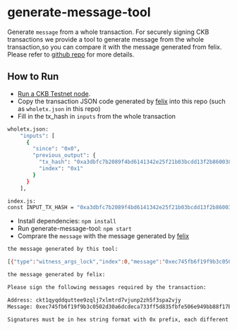 # generate-message-tool
Generate `message` from a whole transaction.
For securely signing CKB transactions we provide a tool to generate message from the whole transaction,so you can compare it with the message generated from felix. Please refer to [github repo](https://github.com/zengbing15/felix#use-generate-message-tool-to-validate-the-messages) for more details.

## How to Run

* [Run a CKB Testnet node](https://docs.nervos.org/docs/basics/guides/testnet).
* Copy the transaction JSON code generated by [felix](https://github.com/zengbing15/felix) into this repo (such as `wholetx.json` in this repo)
* Fill in the tx_hash in `inputs` from the whole transaction

```bash
wholetx.json:
    "inputs": [
      {
        "since": "0x0",
        "previous_output": {
          "tx_hash": "0xa3dbfc7b2089f4bd6141342e25f21b03bcdd13f2b8600384aca37625a3a8735e",
          "index": "0x1"
        }
      }
    ],

index.js:
const INPUT_TX_HASH = "0xa3dbfc7b2089f4bd6141342e25f21b03bcdd13f2b8600384aca37625a3a8735e";

``` 

* Install dependencies: `npm install`
* Run generate-message-tool: `npm start`
* Comprare the `message` with the message generated by [felix](https://github.com/zengbing15/felix)

```bash
the message generated by this tool:

[{"type":"witness_args_lock","index":0,"message":"0xec745fb6f19f9b3c0502d30a6dcdeca733ff5d835fbfe506e949bb88f17b6d5c"}]

the message generated by felix:

Please sign the following messages required by the transaction:

Address: ckt1qyqddquttee9zqlj7xlmtrd7vjunp2zh5f3spa2vjy
Message: 0xec745fb6f19f9b3c0502d30a6dcdeca733ff5d835fbfe506e949bb88f17b6d5c

Signatures must be in hex string format with 0x prefix, each different signature should occupy its own line.

```
